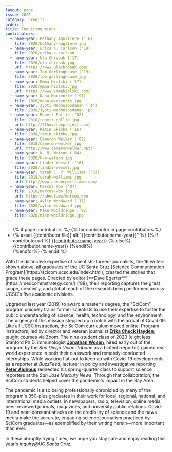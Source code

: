 ```yaml
---
layout: page
issue: 2020
category: credits
order: 1
title: Inquiring minds
contributors:
  - name-year: Bethany Aguiliere (’16)
    file: 2020/bethany-augliere.jpg
  - name-year: Erica K. Carlson ('19)
    file: 2020/erika-k-carlson
  - name-year: Ula Chrobak (’17)
    file: 2020/ula-chrobak.jpg
    url: https://www.ulachrobak.com/
  - name-year: Tom Garlinghouse ('19)
    file: 2020/tom-garlinghouse.jpg
  - name-year: Emma Hiolski (’17)
    file: 2020/emma-hiolski.jpg
    url: https://www.emmahiolski.com/
  - name-year: Dana Mackenzie ('97)
    file: 2020/dana-mackenzie.jpg
  - name-year: Jyoti Madhusoodanan (’14)
    file: 2020/jyoti-madhusoodanan.jpg
  - name-year: Robert Pollie (’82)
    file: 2018/robert-pollie.jpg
    url: http://7thavenueproject.com/
  - name-year: Ramin Skibba (‘16)
    file: 2020/ramin-skibba.jpg
  - name-year: Cameron Walker (’02)
    file: 2018/cameron-walker.jpg
    url: http://www.cameronwalker.net/
  - name-year: K. M. Watson (‘84)
    file: 2020/k-m-watson.jpg
  - name-year: Lindzi Wessel (‘16)
    file: 2020/lindzi-wessel.jpg
  - name-year: Sarah C. P. Williams ('07)
    file: 2018/sarah-williams.jpg
    url: http://www.sarahcpwilliams.com/
  - name-year: Marcus Woo (’07)
    file: 2018/marcus-woo.jpg
    url: https://about.me/marcus_woo
  - name-year: Aylin Woodward (‘17)
    file: 2020/aylin-woodward.jpg
  - name-year: Mike Wooldridge (’92)
    file: 2020/mike-wooldridge.jpg
---
```

<ul class="contributors-container">
{% if page.contributors %}
  {% for contributor in page.contributors %}
  
  <li>{% asset {{contributor.file}} alt:"{{contributor.name-year}}" %}
  <span>
  {% if contributor.url %}
<a href="{{contributor.url}}">{{contributor.name-year}}</a>
{% else%}
{{contributor.name-year}}
  {%endif%}
  </span>
  </li>
{%endfor%}
{% endif %}
</ul>
With the distinctive expertise of scientists-turned-journalists, the 16
writers shown above, all graduates of the UC Santa Cruz [Science
Communication Program](https://scicom.ucsc.edu/index.html), created the
stories that grace these pages. Directed by editor [**Dave
Egerter**](https://medcommstrategy.com/) ('88), their reporting captures
the great scope, creativity, and global reach of the research being
performed across UCSC's five academic divisions.

Upgraded last year (2019) to award a master's degree, the "SciCom"
program uniquely trains former scientists to use their expertise to
foster the public understanding of science, health, technology, and the
environment. The urgency of this mission stepped up a notch with the
arrival of Covid-19. Like all UCSC instruction, the SciCom curriculum
moved online. Program instructors, led by director and veteran
journalist [**Erika Check
Hayden**](https://scicom.ucsc.edu/faculty/index.html), taught courses
via Zoom. The nine-student class of 2020 (eight less Stanford Ph.D.
immunologist [**Jonathan Wosen**](https://muckrack.com/jonathan-wosen),
hired early out of the program by the *San Diego Union-Tribune* as a
biotech reporter) gained real-world experience in both their classwork
and remotely-conducted internships. While working flat-out to keep up
with Covid-19 developments as a reporter at *BuzzFeed*, lecturer in
policy and investigative reporting [**Peter
Aldhous**](https://scicom.ucsc.edu/faculty/index.html) redirected his
spring-quarter class to support science reporters at the *San Jose
Mercury News*. Through that collaboration, the SciCom students helped
cover the pandemic's impact in the Bay Area.

The pandemic is also being professionally chronicled by many of the
program's 350-plus graduates in their work for local, regional,
national, and international media outlets, in newspapers, radio,
television, online media, peer-reviewed journals, magazines, and
university public relations. Covid-19 and near-constant attacks on the
credibility of science and the news media make the accurate, engaging
science journalism practiced by SciCom graduates&mdash;as exemplified by
their writing herein&mdash;more important than ever.

In these abruptly trying times, we hope you stay safe and enjoy reading
this year's *inquiry\@UC Santa Cruz.*
